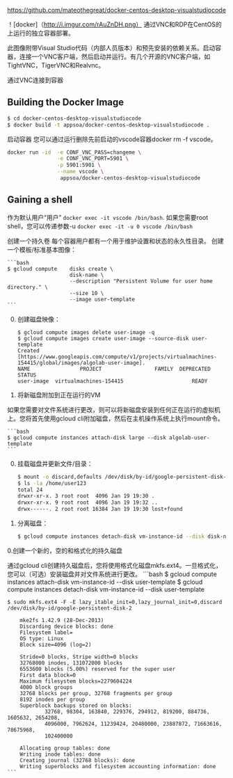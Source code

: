 https://github.com/mateothegreat/docker-centos-desktop-visualstudiocode


！[docker]（http://i.imgur.com/rAuZnDH.png）
通过VNC和RDP在CentOS的上运行的独立容器部署。

此图像附带Visual Studio代码（内部人员版本）和预先安装的依赖关系。启动容器，连接一个VNC客户端，然后启动并运行。有几个开源的VNC客户端，如TightVNC，TigerVNC和Realvnc。

通过VNC连接到容器

## Building the Docker Image

```bash
$ cd docker-centos-desktop-visualstudiocode
$ docker build -t appsoa/docker-centos-desktop-visualstudiocode .          
```

启动容器
您可以通过运行删除先前启动的vscode容器docker rm -f vscode。
```bash
docker run -id  -e CONF_VNC_PASS=changeme \
                -e CONF_VNC_PORT=5901 \
                -p 5901:5901 \
                --name vscode \
                 appsoa/docker-centos-desktop-visualstudiocode


```

## Gaining a shell
作为默认用户“用户”
 `docker exec -it vscode /bin/bash`. 
如果您需要root shell，您可以传递参数-u
 `docker exec -it -u 0 vscode /bin/bash`

创建一个持久卷
每个容器用户都有一个用于维护设置和状态的永久性目录。
创建一个模板/标准基本图像：

    ```bash
    $ gcloud compute    disks create \
                        disk-name \
                        --description "Persistent Volume for user home directory." \
                        --size 10 \
                        --image user-template
    ```
0. 创建磁盘映像：

    ```
    $ gcloud compute images delete user-image -q
    $ gcloud compute images create user-image --source-disk user-template
    Created [https://www.googleapis.com/compute/v1/projects/virtualmachines-154415/global/images/algolab-user-image].
    NAME                PROJECT                 FAMILY  DEPRECATED  STATUS
    user-image  virtualmachines-154415                      READY
    ```

0. 将新磁盘附加到正在运行的VM

如果您需要对文件系统进行更改，则可以将新磁盘安装到任何正在运行的虚拟机上。您将首先使用gcloud cli附加磁盘，然后在主机操作系统上执行mount命令。



    ```bash
    $ gcloud compute instances attach-disk large --disk algolab-user-template
    ```

0. 挂载磁盘并更新文件/目录：

    ```bash
    $ mount -o discard,defaults /dev/disk/by-id/google-persistent-disk-2 /home/user123
    $ ls -la /home/user123
    total 24
    drwxr-xr-x. 3 root root  4096 Jan 19 19:30 .
    drwxr-xr-x. 9 root root  4096 Jan 19 19:32 ..
    drwx------. 2 root root 16384 Jan 19 19:30 lost+found
    ```
0. 分离磁盘：

    ```bash
    $ gcloud compute instances detach-disk vm-instance-id --disk disk-name
    ```
0.创建一个新的，空的和格式化的持久磁盘

通过gcloud cli创建持久磁盘后，您将使用格式化磁盘mkfs.ext4。一旦格式化，您可以（可选）安装磁盘并对文件系统进行更改。
    ```bash
    $ gcloud compute instances attach-disk vm-instance-id --disk user-template
    $ gcloud compute instances detach-disk vm-instance-id --disk user-template
    
    $ sudo mkfs.ext4 -F -E lazy_itable_init=0,lazy_journal_init=0,discard /dev/disk/by-id/google-persistent-disk-2
        
        mke2fs 1.42.9 (28-Dec-2013)
        Discarding device blocks: done
        Filesystem label=
        OS type: Linux
        Block size=4096 (log=2)
       
        Stride=0 blocks, Stripe width=0 blocks
        32768000 inodes, 131072000 blocks
        6553600 blocks (5.00%) reserved for the super user
        First data block=0
        Maximum filesystem blocks=2279604224
        4000 block groups
        32768 blocks per group, 32768 fragments per group
        8192 inodes per group
        Superblock backups stored on blocks:
                32768, 98304, 163840, 229376, 294912, 819200, 884736, 1605632, 2654208,
                4096000, 7962624, 11239424, 20480000, 23887872, 71663616, 78675968,
                102400000
    
        Allocating group tables: done
        Writing inode tables: done
        Creating journal (32768 blocks): done
        Writing superblocks and filesystem accounting information: done
    ```
